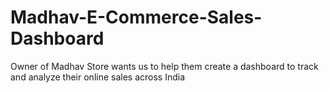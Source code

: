 # Madhav-E-Commerce-Sales-Dashboard
Owner of Madhav Store wants us to help them create a dashboard to track and analyze their online sales across India
